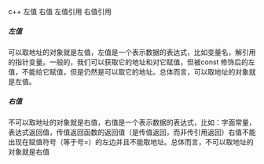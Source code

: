c++ 左值 右值 左值引用 右值引用

##### 左值

可以取地址的对象就是左值，左值是一个表示数据的表达式，比如变量名，解引用的指针变量。一般的，我们可以获取它的地址和对它赋值，但被const 修饰后的左值，不能给它赋值，但是仍然是可以取它的地址。总体而言，可以取地址的对象就是左值。

##### 右值

不可以取地址的对象就是右值，右值是一个表示数据的表达式，比如：字面常量，表达式返回值，传值返回函数的返回值（是传值返回，而非传引用返回）右值不能出现在赋值符号（等于号=）的左边并且不能取地址。总体而言，不可以取地址的对象就是右值